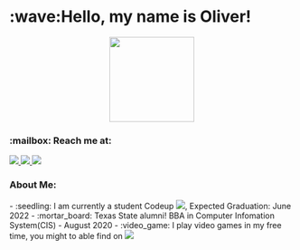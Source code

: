 <h1>:wave:Hello, my name is Oliver!</h1>
<div id="header" align="center">
    <img src="https://media.giphy.com/media/M9gbBd9nbDrOTu1Mqx/giphy.gif"width="150">
</div>

<h3>:mailbox: Reach me at:</h3>

<div id="badge">
    <a href = "www.linkedin.com/in/oliver-ton">
         <img src="https://img.shields.io/badge/LinkedIn-blue?logo=linkedin&logoColor=white">
    </a>
    <a href= mailto: oliver.ton75@gmail.com>
        <img src="https://img.shields.io/badge/Gmail-D14836?logo=gmail&logoColor=white">
    </a>
    <img src="https://komarev.com/ghpvc/?username=Olivert75">
</div>

<h3 align="left"> About Me: </h3>
<a>
- :seedling: I am currently a student Codeup <img src="https://img.shields.io/badge/Codeup-green?logo=Codeup&logoColor=white">, Expected Graduation: June 2022
</a>
<a>
- :mortar_board: Texas State alumni! BBA in Computer Infomation System(CIS) - August 2020
</a>
<a>
- :video_game: I play video games in my free time, you might to able find on <img src="https://img.shields.io/badge/Steam-blue?logo=Steam&logoColor=white">
</a>
